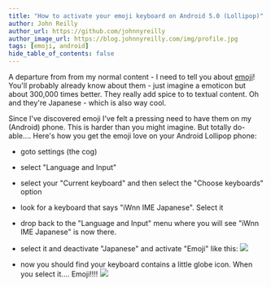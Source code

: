 ```yaml
---
title: "How to activate your emoji keyboard on Android 5.0 (Lollipop)"
author: John Reilly
author_url: https://github.com/johnnyreilly
author_image_url: https://blog.johnnyreilly.com/img/profile.jpg
tags: [emoji, android]
hide_table_of_contents: false
---
```

A departure from from my normal content - I need to tell you about [emoji](<http://en.wikipedia.org/wiki/Emoji>)! You'll probably already know about them - just imagine a emoticon but about 300,000 times better. They really add spice to to textual content. Oh and they're Japanese - which is also way cool.

 Since I've discovered emoji I've felt a pressing need to have them on my (Android) phone. This is harder than you might imagine. But totally do-able.... Here's how you get the emoji love on your Android Lollipop phone:

- goto settings (the cog)
- select "Language and Input"
- select your "Current keyboard" and then select the "Choose keyboards" option
- look for a keyboard that says "iWnn IME Japanese". Select it
- drop back to the "Language and Input" menu where you will see "iWnn IME Japanese" is now there.
- select it and deactivate "Japanese" and activate "Emoji" like this: [![](<http://4.bp.blogspot.com/-toFgqIFcTs4/VTC6JXxwmtI/AAAAAAAAA0s/OT7O7MdGvSc/s320/Screenshot_2015-04-16-07-21-06-741564.png>)](<http://4.bp.blogspot.com/-toFgqIFcTs4/VTC6JXxwmtI/AAAAAAAAA0s/OT7O7MdGvSc/s1600/Screenshot_2015-04-16-07-21-06-741564.png>)

- now you should find your keyboard contains a little globe icon. When you select it.... Emoji!!!! [![](<http://2.bp.blogspot.com/-xtdHdGuc6YU/VTC6I-_43tI/AAAAAAAAA0g/JnlckIUnS48/s320/Screenshot_2015-04-16-07-23-56%257E2-739197.jpg>)](<http://2.bp.blogspot.com/-xtdHdGuc6YU/VTC6I-_43tI/AAAAAAAAA0g/JnlckIUnS48/s1600/Screenshot_2015-04-16-07-23-56%257E2-739197.jpg>)


<!-- -->


